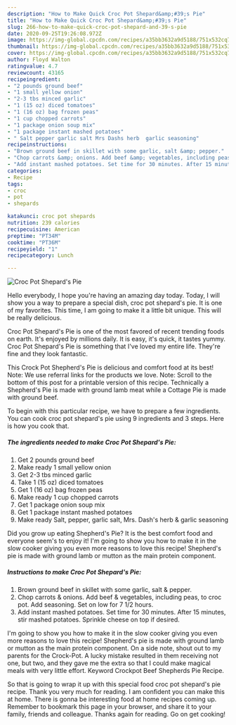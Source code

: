 ```yaml
---
description: "How to Make Quick Croc Pot Shepard&amp;#39;s Pie"
title: "How to Make Quick Croc Pot Shepard&amp;#39;s Pie"
slug: 266-how-to-make-quick-croc-pot-shepard-and-39-s-pie
date: 2020-09-25T19:26:08.972Z
image: https://img-global.cpcdn.com/recipes/a35bb3632a9d5188/751x532cq70/croc-pot-shepards-pie-recipe-main-photo.jpg
thumbnail: https://img-global.cpcdn.com/recipes/a35bb3632a9d5188/751x532cq70/croc-pot-shepards-pie-recipe-main-photo.jpg
cover: https://img-global.cpcdn.com/recipes/a35bb3632a9d5188/751x532cq70/croc-pot-shepards-pie-recipe-main-photo.jpg
author: Floyd Walton
ratingvalue: 4.7
reviewcount: 43165
recipeingredient:
- "2 pounds ground beef"
- "1 small yellow onion"
- "2-3 tbs minced garlic"
- "1 (15 oz) diced tomatoes"
- "1 (16 oz) bag frozen peas"
- "1 cup chopped carrots"
- "1 package onion soup mix"
- "1 package instant mashed potatoes"
- " Salt pepper garlic salt Mrs Dashs herb  garlic seasoning"
recipeinstructions:
- "Brown ground beef in skillet with some garlic, salt &amp; pepper."
- "Chop carrots &amp; onions. Add beef &amp; vegetables, including peas, to croc pot. Add seasoning. Set on low for 7 1/2 hours."
- "Add instant mashed potatoes. Set time for 30 minutes. After 15 minutes, stir mashed potatoes. Sprinkle cheese on top if desired."
categories:
- Recipe
tags:
- croc
- pot
- shepards

katakunci: croc pot shepards 
nutrition: 239 calories
recipecuisine: American
preptime: "PT34M"
cooktime: "PT36M"
recipeyield: "1"
recipecategory: Lunch

---
```



![Croc Pot Shepard&#39;s Pie](https://img-global.cpcdn.com/recipes/a35bb3632a9d5188/751x532cq70/croc-pot-shepards-pie-recipe-main-photo.jpg)

Hello everybody, I hope you're having an amazing day today. Today, I will show you a way to prepare a special dish, croc pot shepard&#39;s pie. It is one of my favorites. This time, I am going to make it a little bit unique. This will be really delicious.

Croc Pot Shepard&#39;s Pie is one of the most favored of recent trending foods on earth. It's enjoyed by millions daily. It is easy, it's quick, it tastes yummy. Croc Pot Shepard&#39;s Pie is something that I've loved my entire life. They're fine and they look fantastic.

This Crock Pot Shepherd&#39;s Pie is delicious and comfort food at its best! Note: We use referral links for the products we love. Note: Scroll to the bottom of this post for a printable version of this recipe. Technically a Shepherd&#39;s Pie is made with ground lamb meat while a Cottage Pie is made with ground beef.


To begin with this particular recipe, we have to prepare a few ingredients. You can cook croc pot shepard&#39;s pie using 9 ingredients and 3 steps. Here is how you cook that.

<!--inarticleads1-->

##### The ingredients needed to make Croc Pot Shepard&#39;s Pie:

1. Get 2 pounds ground beef
1. Make ready 1 small yellow onion
1. Get 2-3 tbs minced garlic
1. Take 1 (15 oz) diced tomatoes
1. Get 1 (16 oz) bag frozen peas
1. Make ready 1 cup chopped carrots
1. Get 1 package onion soup mix
1. Get 1 package instant mashed potatoes
1. Make ready  Salt, pepper, garlic salt, Mrs. Dash&#39;s herb &amp; garlic seasoning


Did you grow up eating Shepherd&#39;s Pie? It is the best comfort food and everyone seem&#39;s to enjoy it! I&#39;m going to show you how to make it in the slow cooker giving you even more reasons to love this recipe! Shepherd&#39;s pie is made with ground lamb or mutton as the main protein component. 

<!--inarticleads2-->

##### Instructions to make Croc Pot Shepard&#39;s Pie:

1. Brown ground beef in skillet with some garlic, salt &amp; pepper.
1. Chop carrots &amp; onions. Add beef &amp; vegetables, including peas, to croc pot. Add seasoning. Set on low for 7 1/2 hours.
1. Add instant mashed potatoes. Set time for 30 minutes. After 15 minutes, stir mashed potatoes. Sprinkle cheese on top if desired.


I&#39;m going to show you how to make it in the slow cooker giving you even more reasons to love this recipe! Shepherd&#39;s pie is made with ground lamb or mutton as the main protein component. On a side note, shout out to my parents for the Crock-Pot. A lucky mistake resulted in them receiving not one, but two, and they gave me the extra so that I could make magical meals with very little effort. Keyword Crockpot Beef Shepherds Pie Recipe. 

So that is going to wrap it up with this special food croc pot shepard&#39;s pie recipe. Thank you very much for reading. I am confident you can make this at home. There is gonna be interesting food at home recipes coming up. Remember to bookmark this page in your browser, and share it to your family, friends and colleague. Thanks again for reading. Go on get cooking!
